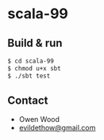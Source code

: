 # scala-99 #

## Build & run ##

```sh
$ cd scala-99
$ chmod u+x sbt
$ ./sbt test
```

## Contact ##

- Owen Wood
- <a href="evildethow@gmail.com">evildethow@gmail.com</a>

